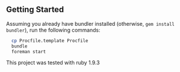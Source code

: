## Getting Started

Assuming you already have bundler installed (otherwise, `gem install
bundler`), run the following commands:

```bash
  cp Procfile.template Procfile
  bundle
  foreman start
```

This project was tested with ruby 1.9.3
